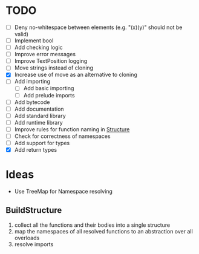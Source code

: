 # TODO
* [ ] Deny no-whitespace between elements (e.g. "(x)(y)" should not be valid)
* [ ] Implement bool
* [ ] Add checking logic
* [ ] Improve error messages
* [ ] Improve TextPosition logging
* [ ] Move strings instead of cloning
* [x] Increase use of move as an alternative to cloning
* [ ] Add importing
  * [ ] Add basic importing
  * [ ] Add prelude imports
* [ ] Add bytecode
* [ ] Add documentation
* [ ] Add standard library
* [ ] Add runtime library
* [ ] Improve rules for function naming in [Structure](leviathan-parser/src/structure_parser.rs)
* [ ] Check for correctness of namespaces
* [ ] Add support for types
* [x] Add return types

# Ideas
* Use TreeMap for Namespace resolving

## BuildStructure
1. collect all the functions and their bodies into a single structure
2. map the namespaces of all resolved functions to an abstraction over all overloads
3. resolve imports
